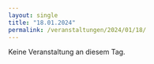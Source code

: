 ```yaml
---
layout: single
title: "18.01.2024"
permalink: /veranstaltungen/2024/01/18/
---
```


Keine Veranstaltung an diesem Tag.
